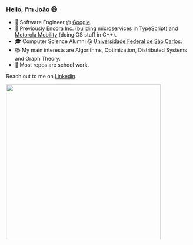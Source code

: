 ### Hello, I'm João 😄 

- 💼  Software Engineer @ [Google](https://www.google.com/).
- 📱  Previously [Encora Inc.](https://www.daitan.com/) (building microservices in TypeScript) and [Motorola Mobility](https://motorola.com/) (doing OS stuff in C++).
- 🎓  Computer Science Alumni @ [Universidade Federal de São Carlos](https://www2.ufscar.br/).
- 📚  My main interests are Algorithms, Optimization, Distributed Systems and Graph Theory.
- 🌱  Most repos are school work.

Reach out to me on <a href="https://www.linkedin.com/in/joaovicmendes/" target="_blank">Linkedin</a>.

<img width="420px" src="https://github-readme-stats.vercel.app/api/top-langs/?username=joaovicmendes&hide=html,tex,Jupyter Notebook,dart, plsql, css&layout=compact&langs_count=8&theme=buefy"/>

<!--
**joaovicmendes/joaovicmendes** is a ✨ _special_ ✨ repository because its `README.md` (this file) appears on your GitHub profile.

Here are some ideas to get you started:

- 🔭 I’m currently working on ...
- 🌱 I’m currently learning ...
- 👯 I’m looking to collaborate on ...
- 🤔 I’m looking for help with ...
- 💬 Ask me about ...
- 📫 How to reach me: ...
- 😄 Pronouns: ...
- ⚡ Fun fact: ...
-->
